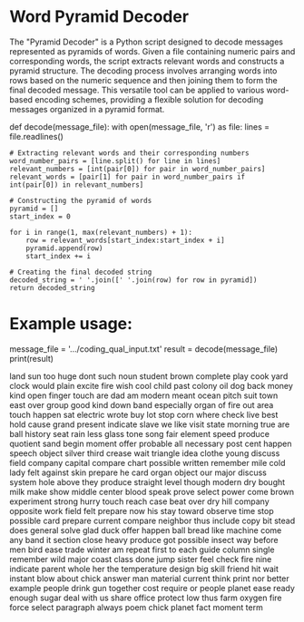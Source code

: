 # Word Pyramid Decoder

The "Pyramid Decoder" is a Python script designed to decode messages represented as pyramids of words. Given a file containing numeric pairs and corresponding words, the script extracts relevant words and constructs a pyramid structure. The decoding process involves arranging words into rows based on the numeric sequence and then joining them to form the final decoded message. This versatile tool can be applied to various word-based encoding schemes, providing a flexible solution for decoding messages organized in a pyramid format.

def decode(message_file):
    with open(message_file, 'r') as file:
        lines = file.readlines()

    # Extracting relevant words and their corresponding numbers
    word_number_pairs = [line.split() for line in lines]
    relevant_numbers = [int(pair[0]) for pair in word_number_pairs]
    relevant_words = [pair[1] for pair in word_number_pairs if int(pair[0]) in relevant_numbers]

    # Constructing the pyramid of words
    pyramid = []
    start_index = 0

    for i in range(1, max(relevant_numbers) + 1):
        row = relevant_words[start_index:start_index + i]
        pyramid.append(row)
        start_index += i

    # Creating the final decoded string
    decoded_string = ' '.join([' '.join(row) for row in pyramid])
    return decoded_string

# Example usage:
message_file = '.../coding_qual_input.txt'
result = decode(message_file)
print(result)

land sun too huge dont such noun student brown complete play cook yard clock would plain excite fire wish cool child past colony oil dog back money kind open finger touch are dad am modern meant ocean pitch suit town east over group good kind down band especially organ of fire out area touch happen sat electric wrote buy lot stop corn where check live best hold cause grand present indicate slave we like visit state morning true are ball history seat rain less glass tone song fair element speed produce quotient sand begin moment offer probable all necessary post cent happen speech object silver third crease wait triangle idea clothe young discuss field company capital compare chart possible written remember mile cold lady felt against skin prepare he card organ object our major discuss system hole above they produce straight level though modern dry bought milk make show middle center blood speak prove select power come brown experiment strong hurry touch reach case beat over dry hill company opposite work field felt prepare now his stay toward observe time stop possible card prepare current compare neighbor thus include copy bit stead does general solve glad duck offer happen ball bread like machine come any band it section close heavy produce got possible insect way before men bird ease trade winter am repeat first to each guide column single remember wild major coast class done jump sister feel check fire nine indicate parent whole her the temperature design big skill friend hit wait instant blow about chick answer man material current think print nor better example people drink gun together cost require or people planet ease ready enough sugar deal with us share office protect low thus farm oxygen fire force select paragraph always poem chick planet fact moment term
